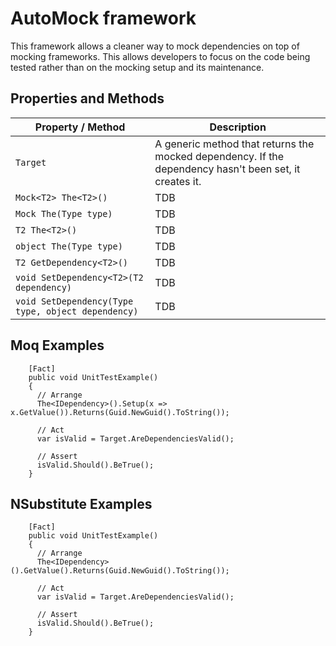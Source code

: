 # AutoMock framework
This framework allows a cleaner way to mock dependencies on top of mocking frameworks. This allows developers to focus on the code being tested rather than on the mocking setup and its maintenance.
## Properties and Methods
| Property / Method        | Description           |
| ------------- |-------------|
| `Target`      | A generic method that returns the mocked dependency. If the dependency hasn't been set, it creates it. |
| `Mock<T2> The<T2>()` | TDB      |
| `Mock The(Type type)` | TDB      |
| `T2 The<T2>()` | TDB      |
| `object The(Type type)` | TDB      |
| `T2 GetDependency<T2>()` | TDB      |
| `void SetDependency<T2>(T2 dependency)` | TDB      |
| `void SetDependency(Type type, object dependency)` | TDB      |

## Moq Examples
```
    [Fact]
    public void UnitTestExample()
    {
      // Arrange
      The<IDependency>().Setup(x => x.GetValue()).Returns(Guid.NewGuid().ToString());

      // Act
      var isValid = Target.AreDependenciesValid();

      // Assert
      isValid.Should().BeTrue();
    }
```
## NSubstitute Examples
```
    [Fact]
    public void UnitTestExample()
    {
      // Arrange
      The<IDependency>().GetValue().Returns(Guid.NewGuid().ToString());

      // Act
      var isValid = Target.AreDependenciesValid();

      // Assert
      isValid.Should().BeTrue();
    }
```